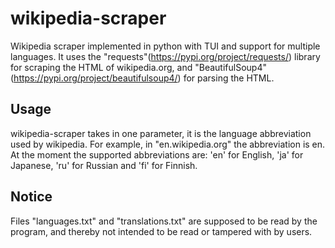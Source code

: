 # wikipedia-scraper
Wikipedia scraper implemented in python with TUI and support for multiple languages.
It uses the "requests"(https://pypi.org/project/requests/) library for scraping the HTML of wikipedia.org, and "BeautifulSoup4"(https://pypi.org/project/beautifulsoup4/) for parsing the HTML.

## Usage
wikipedia-scraper takes in one parameter, it is the language abbreviation used by wikipedia. For example, in "en.wikipedia.org" the abbreviation is en. At the moment the supported abbreviations are: 'en' for English, 'ja' for Japanese, 'ru' for Russian and 'fi' for Finnish.

## Notice
Files "languages.txt" and "translations.txt" are supposed to be read by the program, and thereby not intended to be read or tampered with by users.
